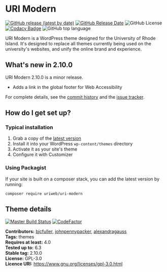 # URI Modern

[![GitHub release (latest by date)](https://img.shields.io/github/v/release/uriweb/uri-modern)](https://github.com/uriweb/uri-modern/releases/latest)
[![GitHub Release Date](https://img.shields.io/github/release-date/uriweb/uri-modern)](https://github.com/uriweb/uri-modern/releases/latest)
![GitHub License](https://img.shields.io/github/license/uriweb/uri-modern)
[![Codacy Badge](https://app.codacy.com/project/badge/Grade/fa900133ab854001a03182aa712eb6c2)](https://www.codacy.com/gh/uriweb/uri-modern/dashboard?utm_source=github.com&amp;utm_medium=referral&amp;utm_content=uriweb/uri-modern&amp;utm_campaign=Badge_Grade)
![GitHub top language](https://img.shields.io/github/languages/top/uriweb/uri-modern?color=violet&branch=master)

URI Modern is a WordPress theme designed for the University of Rhode Island. It's designed to replace all themes currently being used on the university's websites, and unify the online brand and experience.


## What's new in 2.10.0

URI Modern 2.10.0 is a minor release.

* Adds a link in the global footer for Web Accessibility

For complete details, see the [commit history](https://github.com/uriweb/uri-modern/pull/243/commits) and the [issue tracker](https://github.com/uriweb/uri-modern/issues).


## How do I get set up?

### Typical installation

1. Grab a copy of the [latest version](https://github.com/uriweb/uri-modern/releases/latest)
2. Install it into your WordPress `wp-content/themes` directory
3. Activate it as your site's theme
4. Configure it with Customizer

### Using Packagist
If your site is built on a composer stack, you can add the latest version by running:
```shell
composer require uriweb/uri-modern
```

## Theme details

[![Master Build Status](https://travis-ci.com/uriweb/uri-modern.svg?branch=master "Master build status")](https://travis-ci.com/uriweb/uri-modern)
[![CodeFactor](https://www.codefactor.io/repository/github/uriweb/uri-modern/badge/master)](https://www.codefactor.io/repository/github/uriweb/uri-modern/overview/master)

__Contributors:__ [bjcfuller](https://github.com/bjcfuller), [johnpennypacker](https://github.com/johnpennypacker), [alexandragauss](https://github.com/alexandragauss)  
__Tags:__ themes  
__Requires at least:__ 4.0  
__Tested up to:__ 6.3  
__Stable tag:__ 2.10.0  
__License:__ GPL-3.0  
__Licence URI:__ https://www.gnu.org/licenses/gpl-3.0.html
